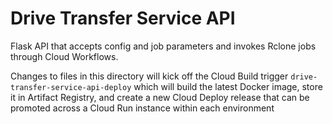 # Drive Transfer Service API

Flask API that accepts config and job parameters and invokes Rclone jobs through Cloud Workflows.

Changes to files in this directory will kick off the Cloud Build trigger `drive-transfer-service-api-deploy` which will build the latest Docker image, store it in Artifact Registry, and create a new Cloud Deploy release that can be promoted across a Cloud Run instance within each environment